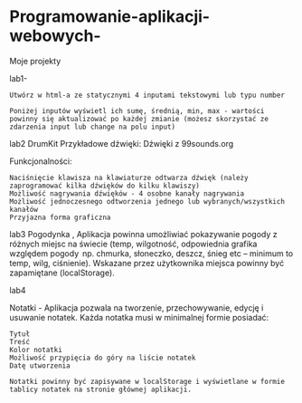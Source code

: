 # Programowanie-aplikacji-webowych-
Moje projekty



lab1- 

    Utwórz w html-a ze statycznymi 4 inputami tekstowymi lub typu number

    Poniżej inputów wyświetl ich sumę, średnią, min, max - wartości powinny się aktualizować po każdej zmianie (możesz skorzystać ze zdarzenia input lub change na polu input)




lab2 
DrumKit Przykładowe dźwięki: Dźwięki z 99sounds.org

Funkcjonalności:

    Naciśnięcie klawisza na klawiaturze odtwarza dźwięk (należy zaprogramować kilka dźwięków do kilku klawiszy)
    Możliwość nagrywania dźwięków - 4 osobne kanały nagrywania
    Możliwość jednoczesnego odtworzenia jednego lub wybranych/wszystkich kanałów
    Przyjazna forma graficzna
    
    
    
    
    
 lab3 
 Pogodynka , Aplikacja powinna umożliwiać pokazywanie pogody z różnych miejsc na świecie
 (temp, wilgotność, odpowiednia grafika względem pogody  np. chmurka, słoneczko, deszcz, śnieg etc – minimum to temp, wilg, ciśnienie). 
 Wskazane przez użytkownika miejsca powinny być zapamiętane (localStorage).
 
 
 
 lab4 
 
 Notatki - Aplikacja pozwala na tworzenie, przechowywanie, edycję i usuwanie notatek. Każda notatka musi w minimalnej formie posiadać:

    Tytuł
    Treść
    Kolor notatki
    Możliwość przypięcia do góry na liście notatek
    Datę utworzenia

    Notatki powinny być zapisywane w localStorage i wyświetlane w formie tablicy notatek na stronie głównej aplikacji.
